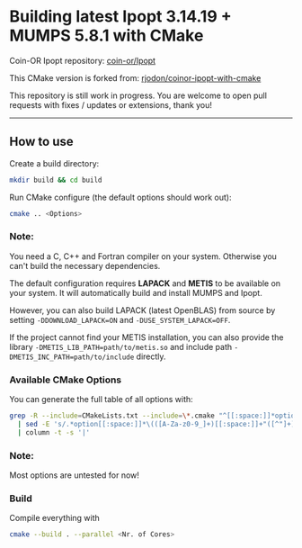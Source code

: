 # Building latest Ipopt 3.14.19 + MUMPS 5.8.1 with CMake

Coin-OR Ipopt repository: [coin-or/Ipopt](https://github.com/coin-or/Ipopt.git)

This CMake version is forked from: [rjodon/coinor-ipopt-with-cmake](https://github.com/rjodon/coinor-ipopt-with-cmake.git)

This repository is still work in progress. You are welcome to open pull requests with fixes / updates or extensions, thank you!

---

## How to use

Create a build directory:
```bash
mkdir build && cd build
```

Run CMake configure (the default options should work out):
```bash
cmake .. <Options>
```

### Note:
You need a C, C++ and Fortran compiler on your system. Otherwise you can't build the necessary dependencies.

The default configuration requires **LAPACK** and **METIS** to be available on your system.
It will automatically build and install MUMPS and Ipopt.

However, you can also build LAPACK (latest OpenBLAS) from source by setting `-DDOWNLOAD_LAPACK=ON` and `-DUSE_SYSTEM_LAPACK=OFF`.

If the project cannot find your METIS installation, you can also provide the library `-DMETIS_LIB_PATH=path/to/metis.so` and include path `-DMETIS_INC_PATH=path/to/include` directly.

### Available CMake Options

You can generate the full table of all options with:
```bash
grep -R --include=CMakeLists.txt --include=\*.cmake "^[[:space:]]*option(" . \
  | sed -E 's/.*option[[:space:]]*\(([A-Za-z0-9_]+)[[:space:]]+"([^"]+)"[[:space:]]+([A-Z]+)\).*/|\1|\2|\3|/' \
  | column -t -s '|'
```

### Note:
Most options are untested for now!

### Build

Compile everything with
```bash
cmake --build . --parallel <Nr. of Cores>
```
